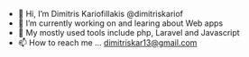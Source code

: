 - 👋 Hi, I’m Dimitris Kariofillakis @dimitriskariof
- 👀 I’m currently working on and learing about Web apps
- 🌱 My mostly used tools include php, Laravel and Javascript
- 📫 How to reach me ... dimitriskar13@gmail.com

<!---
dimitriskariof/dimitriskariof is a ✨ special ✨ repository because its `README.md` (this file) appears on your GitHub profile.
You can click the Preview link to take a look at your changes.
--->
